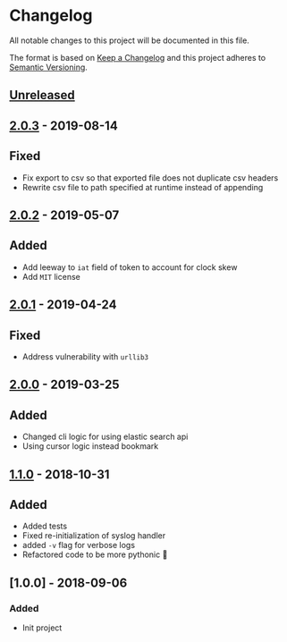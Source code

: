 # Changelog
All notable changes to this project will be documented in this file.

The format is based on [Keep a Changelog](http://keepachangelog.com/en/1.0.0/)
and this project adheres to [Semantic Versioning](http://semver.org/spec/v2.0.0.html).

## [Unreleased](https://github.com/virtru/virtru-audit-export-client/compare/master...HEAD)

## [2.0.3](https://github.com/virtru/audit-export-client/pull/10) - 2019-08-14
## Fixed
  - Fix export to csv so that exported file does not duplicate csv headers
  - Rewrite csv file to path specified at runtime instead of appending

## [2.0.2](https://github.com/virtru/audit-export-client/pull/9) - 2019-05-07
## Added
  - Add leeway to `iat` field of token to account for clock skew
  - Add  `MIT` license

## [2.0.1](https://github.com/virtru/audit-export-client/pull/7) - 2019-04-24
## Fixed
  - Address vulnerability with `urllib3`

## [2.0.0](https://github.com/virtru/audit-export-client/pull/5) - 2019-03-25
## Added
 - Changed cli logic for using elastic search api
 - Using cursor logic instead bookmark

## [1.1.0](https://github.com/virtru/audit-export-client/pull/4) - 2018-10-31
## Added
 - Added tests
 - Fixed re-initialization of syslog handler
 - added `-v` flag for verbose logs
 - Refactored code to be more pythonic :snake:

## [1.0.0] - 2018-09-06
### Added
 - Init project